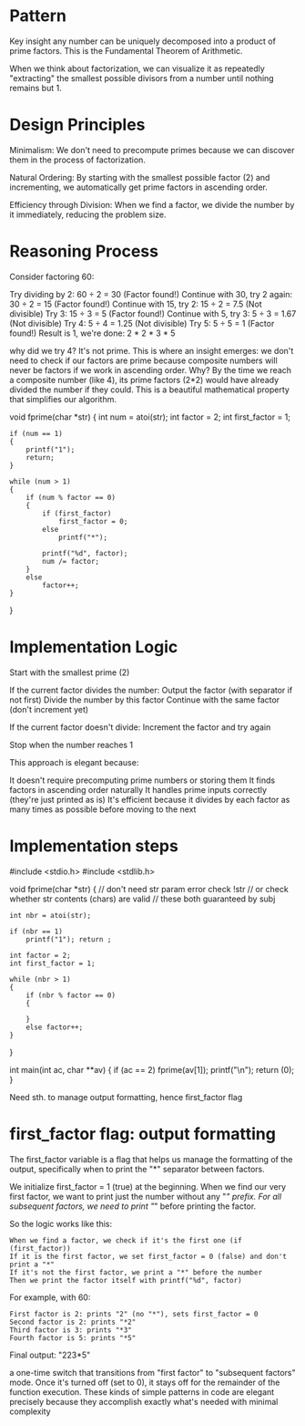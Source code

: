 # Pattern
Key insight
any number can be uniquely decomposed into a product of prime factors. 
This is the Fundamental Theorem of Arithmetic.

When we think about factorization, we can visualize it as repeatedly "extracting" the smallest possible divisors from a number until nothing remains but 1.


# Design Principles

Minimalism: 
We don't need to precompute primes because we can discover them in the process of factorization.

Natural Ordering: 
By starting with the smallest possible factor (2) and incrementing, we automatically get prime factors in ascending order.

Efficiency through Division: 
When we find a factor, we divide the number by it immediately, reducing the problem size.



# Reasoning Process

Consider factoring 60:

Try dividing by 2: 60 ÷ 2 = 30 (Factor found!)
Continue with 30, try 2 again: 30 ÷ 2 = 15 (Factor found!)
Continue with 15, try 2: 15 ÷ 2 = 7.5 (Not divisible)
Try 3: 15 ÷ 3 = 5 (Factor found!)
Continue with 5, try 3: 5 ÷ 3 = 1.67 (Not divisible)
Try 4: 5 ÷ 4 = 1.25 (Not divisible)
Try 5: 5 ÷ 5 = 1 (Factor found!)
Result is 1, we're done: 2 * 2 * 3 * 5

why did we try 4? It's not prime. 
This is where an insight emerges: we don't need to check if our factors are prime because composite numbers will never be factors if we work in ascending order.
Why? By the time we reach a composite number (like 4), its prime factors (2*2) would have already divided the number if they could. 
This is a beautiful mathematical property that simplifies our algorithm.




void fprime(char *str)
{
    int num = atoi(str);
    int factor = 2;
    int first_factor = 1;
    
    if (num == 1)
    {
        printf("1");
        return;
    }
    
    while (num > 1)
    {
        if (num % factor == 0)
        {
            if (first_factor)
                first_factor = 0;
            else
                printf("*");
            
            printf("%d", factor);
            num /= factor;
        }
        else
            factor++;
    }
}





# Implementation Logic

Start with the smallest prime (2)

If the current factor divides the number:
	Output the factor (with separator if not first)
	Divide the number by this factor
	Continue with the same factor (don't increment yet)

If the current factor doesn't divide:
	Increment the factor and try again

Stop when the number reaches 1




This approach is elegant because:

It doesn't require precomputing prime numbers or storing them
It finds factors in ascending order naturally
It handles prime inputs correctly (they're just printed as is)
It's efficient because it divides by each factor as many times as possible before moving to the next




# Implementation steps

#include <stdio.h>
#include <stdlib.h>

void	fprime(char *str)
{
	// don't need str param error check !str 
	// or check whether str contents (chars) are valid
	// these both guaranteed by subj

	int	nbr = atoi(str);

	if (nbr == 1)
		printf("1"); return ;
	
	int	factor = 2;
	int	first_factor = 1;

	while (nbr > 1)
	{
		if (nbr % factor == 0)
		{

		}
		else factor++;
	}
}

int	main(int ac, char **av)
{
	if (ac == 2)
		fprime(av[1]);
	printf("\n");
	return (0);
}


Need sth. to manage output formatting, hence first_factor flag


# first_factor flag: output formatting

The first_factor variable is a flag that helps us manage the formatting of the output, specifically when to print the "*" separator between factors.


We initialize first_factor = 1 (true) at the beginning.
When we find our very first factor, we want to print just the number without any "*" prefix.
For all subsequent factors, we need to print "*" before printing the factor.


So the logic works like this:

	When we find a factor, we check if it's the first one (if (first_factor))
	If it is the first factor, we set first_factor = 0 (false) and don't print a "*"
	If it's not the first factor, we print a "*" before the number
	Then we print the factor itself with printf("%d", factor)


For example, with 60:

	First factor is 2: prints "2" (no "*"), sets first_factor = 0
	Second factor is 2: prints "*2"
	Third factor is 3: prints "*3"
	Fourth factor is 5: prints "*5"

Final output: "223*5"


a one-time switch that transitions from "first factor" to "subsequent factors" mode. Once it's turned off (set to 0), it stays off for the remainder of the function execution.
These kinds of simple patterns in code are elegant precisely because they accomplish exactly what's needed with minimal complexity